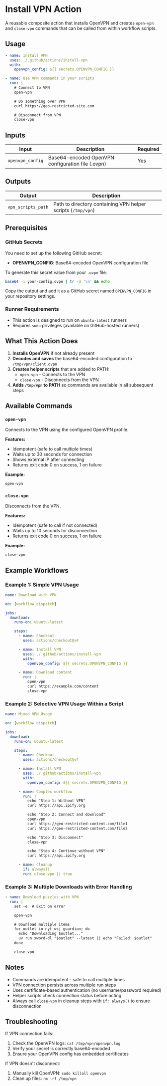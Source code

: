 # Install VPN Action

A reusable composite action that installs OpenVPN and creates `open-vpn` and `close-vpn` commands that can be called from within workflow scripts.

## Usage

```yaml
- name: Install VPN
  uses: ./.github/actions/install-vpn
  with:
    openvpn_config: ${{ secrets.OPENVPN_CONFIG }}

- name: Use VPN commands in your scripts
  run: |
    # Connect to VPN
    open-vpn

    # Do something over VPN
    curl https://geo-restricted-site.com

    # Disconnect from VPN
    close-vpn
```

## Inputs

| Input | Description | Required |
|-------|-------------|----------|
| `openvpn_config` | Base64-encoded OpenVPN configuration file (.ovpn) | Yes |

## Outputs

| Output | Description |
|--------|-------------|
| `vpn_scripts_path` | Path to directory containing VPN helper scripts (`/tmp/vpn`) |

## Prerequisites

### GitHub Secrets

You need to set up the following GitHub secret:

- **OPENVPN_CONFIG**: Base64-encoded OpenVPN configuration file

To generate this secret value from your `.ovpn` file:

```bash
base64 -i your-config.ovpn | tr -d '\n' && echo
```

Copy the output and add it as a GitHub secret named `OPENVPN_CONFIG` in your repository settings.

### Runner Requirements

- This action is designed to run on `ubuntu-latest` runners
- Requires `sudo` privileges (available on GitHub-hosted runners)

## What This Action Does

1. **Installs OpenVPN** if not already present
2. **Decodes and saves** the base64-encoded configuration to `/tmp/vpn/client.ovpn`
3. **Creates helper scripts** that are added to PATH:
   - `open-vpn` - Connects to the VPN
   - `close-vpn` - Disconnects from the VPN
4. **Adds `/tmp/vpn` to PATH** so commands are available in all subsequent steps

## Available Commands

### `open-vpn`

Connects to the VPN using the configured OpenVPN profile.

**Features:**
- Idempotent (safe to call multiple times)
- Waits up to 30 seconds for connection
- Shows external IP after connecting
- Returns exit code 0 on success, 1 on failure

**Example:**
```bash
open-vpn
```

### `close-vpn`

Disconnects from the VPN.

**Features:**
- Idempotent (safe to call if not connected)
- Waits up to 10 seconds for disconnection
- Returns exit code 0 on success, 1 on failure

**Example:**
```bash
close-vpn
```

## Example Workflows

### Example 1: Simple VPN Usage

```yaml
name: Download with VPN

on: [workflow_dispatch]

jobs:
  download:
    runs-on: ubuntu-latest

    steps:
      - name: Checkout
        uses: actions/checkout@v4

      - name: Install VPN
        uses: ./.github/actions/install-vpn
        with:
          openvpn_config: ${{ secrets.OPENVPN_CONFIG }}

      - name: Download content
        run: |
          open-vpn
          curl https://example.com/content
          close-vpn
```

### Example 2: Selective VPN Usage Within a Script

```yaml
name: Mixed VPN Usage

on: [workflow_dispatch]

jobs:
  download:
    runs-on: ubuntu-latest

    steps:
      - name: Checkout
        uses: actions/checkout@v4

      - name: Install VPN
        uses: ./.github/actions/install-vpn
        with:
          openvpn_config: ${{ secrets.OPENVPN_CONFIG }}

      - name: Complex workflow
        run: |
          echo "Step 1: Without VPN"
          curl https://api.ipify.org

          echo "Step 2: Connect and download"
          open-vpn
          curl https://geo-restricted-content.com/file1
          curl https://geo-restricted-content.com/file2

          echo "Step 3: Disconnect"
          close-vpn

          echo "Step 4: Continue without VPN"
          curl https://api.ipify.org

      - name: Cleanup
        if: always()
        run: close-vpn || true
```

### Example 3: Multiple Downloads with Error Handling

```yaml
- name: Download puzzles with VPN
  run: |
    set -e  # Exit on error

    open-vpn

    # Download multiple items
    for outlet in nyt wsj guardian; do
      echo "Downloading $outlet..."
      uv run xword-dl "$outlet" --latest || echo "Failed: $outlet"
    done

    close-vpn
```

## Notes

- Commands are idempotent - safe to call multiple times
- VPN connection persists across multiple run steps
- Uses certificate-based authentication (no username/password required)
- Helper scripts check connection status before acting
- Always call `close-vpn` in cleanup steps with `if: always()` to ensure disconnection

## Troubleshooting

If VPN connection fails:
1. Check the OpenVPN logs: `cat /tmp/vpn/openvpn.log`
2. Verify your secret is correctly base64-encoded
3. Ensure your OpenVPN config has embedded certificates

If VPN doesn't disconnect:
1. Manually kill OpenVPN: `sudo killall openvpn`
2. Clean up files: `rm -rf /tmp/vpn`
